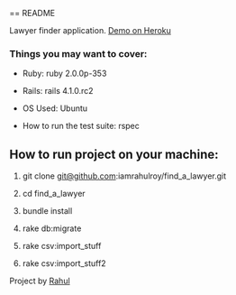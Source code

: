 == README

Lawyer finder application. [Demo on Heroku](http://obscure-inlet-9662.herokuapp.com/)

### Things you may want to cover:

* Ruby: ruby 2.0.0p-353

* Rails: rails 4.1.0.rc2

* OS Used: Ubuntu

* How to run the test suite: rspec


## How to run project on your machine:
1. git clone git@github.com:iamrahulroy/find_a_lawyer.git

2. cd find_a_lawyer

3. bundle install

4. rake db:migrate

5. rake csv:import_stuff

6. rake csv:import_stuff2

Project by [Rahul](www.google.com/+RahulRoy/)